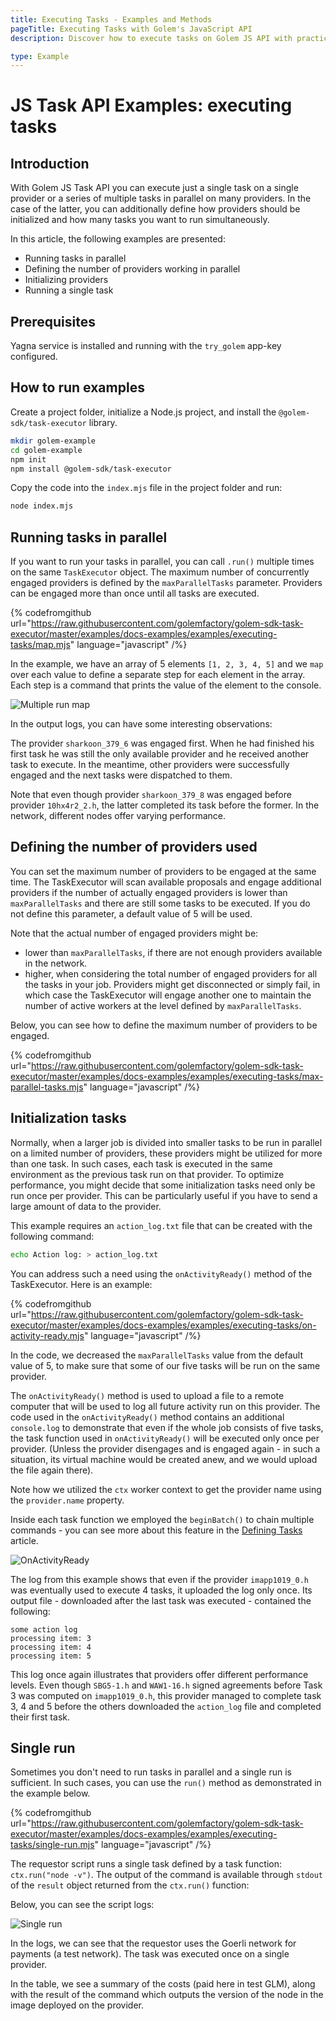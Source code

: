 ```yaml
---
title: Executing Tasks - Examples and Methods
pageTitle: Executing Tasks with Golem's JavaScript API
description: Discover how to execute tasks on Golem JS API with practical examples. Learn to run tasks in parallel, initialize providers, and handle single task executions efficiently. Ideal for Node.js developers using Golem network.

type: Example
---
```


# JS Task API Examples: executing tasks

## Introduction

With Golem JS Task API you can execute just a single task on a single provider or a series of multiple tasks in parallel on many providers. In the case of the latter, you can additionally define how providers should be initialized and how many tasks you want to run simultaneously.

In this article, the following examples are presented:

- Running tasks in parallel
- Defining the number of providers working in parallel
- Initializing providers
- Running a single task

## Prerequisites

Yagna service is installed and running with the `try_golem` app-key configured.

## How to run examples

Create a project folder, initialize a Node.js project, and install the `@golem-sdk/task-executor` library.

```bash
mkdir golem-example
cd golem-example
npm init
npm install @golem-sdk/task-executor
```

Copy the code into the `index.mjs` file in the project folder and run:

```bash
node index.mjs
```

## Running tasks in parallel

If you want to run your tasks in parallel, you can call `.run()` multiple times on the same `TaskExecutor` object. The maximum number of concurrently engaged providers is defined by the `maxParallelTasks` parameter. Providers can be engaged more than once until all tasks are executed.

{% codefromgithub url="https://raw.githubusercontent.com/golemfactory/golem-sdk-task-executor/master/examples/docs-examples/examples/executing-tasks/map.mjs" language="javascript" /%}

In the example, we have an array of 5 elements `[1, 2, 3, 4, 5]` and we `map` over each value to define a separate step for each element in the array. Each step is a command that prints the value of the element to the console.

![Multiple run map](/map_log.png)

In the output logs, you can have some interesting observations:

The provider `sharkoon_379_6` was engaged first. When he had finished his first task he was still the only available provider and he received another task to execute. In the meantime, other providers were successfully engaged and the next tasks were dispatched to them.

Note that even though provider `sharkoon_379_8` was engaged before provider `10hx4r2_2.h`, the latter completed its task before the former. In the network, different nodes offer varying performance.

## Defining the number of providers used

You can set the maximum number of providers to be engaged at the same time. The TaskExecutor will scan available proposals and engage additional providers if the number of actually engaged providers is lower than `maxParallelTasks` and there are still some tasks to be executed.
If you do not define this parameter, a default value of 5 will be used.

Note that the actual number of engaged providers might be:

- lower than `maxParallelTasks`, if there are not enough providers available in the network.
- higher, when considering the total number of engaged providers for all the tasks in your job. Providers might get disconnected or simply fail, in which case the TaskExecutor will engage another one to maintain the number of active workers at the level defined by `maxParallelTasks`.

Below, you can see how to define the maximum number of providers to be engaged.

{% codefromgithub url="https://raw.githubusercontent.com/golemfactory/golem-sdk-task-executor/master/examples/docs-examples/examples/executing-tasks/max-parallel-tasks.mjs" language="javascript" /%}

## Initialization tasks

Normally, when a larger job is divided into smaller tasks to be run in parallel on a limited number of providers, these providers might be utilized for more than one task. In such cases, each task is executed in the same environment as the previous task run on that provider. To optimize performance, you might decide that some initialization tasks need only be run once per provider. This can be particularly useful if you have to send a large amount of data to the provider.

This example requires an `action_log.txt` file that can be created with the following command:

```bash
echo Action log: > action_log.txt
```

You can address such a need using the `onActivityReady()` method of the TaskExecutor. Here is an example:

{% codefromgithub url="https://raw.githubusercontent.com/golemfactory/golem-sdk-task-executor/master/examples/docs-examples/examples/executing-tasks/on-activity-ready.mjs" language="javascript" /%}

In the code, we decreased the `maxParallelTasks` value from the default value of 5, to make sure that some of our five tasks will be run on the same provider.

The `onActivityReady()` method is used to upload a file to a remote computer that will be used to log all future activity run on this provider. The code used in the `onActivityReady()` method contains an additional `console.log` to demonstrate that even if the whole job consists of five tasks, the task function used in `onActivityReady()` will be executed only once per provider. (Unless the provider disengages and is engaged again - in such a situation, its virtual machine would be created anew, and we would upload the file again there).

Note how we utilized the `ctx` worker context to get the provider name using the `provider.name` property.

Inside each task function we employed the `beginBatch()` to chain multiple commands - you can see more about this feature in the [Defining Tasks](/docs/creators/javascript/examples/composing-tasks) article.

![OnActivityReady](/onactivityready.png)

The log from this example shows that even if the provider `imapp1019_0.h` was eventually
used to execute 4 tasks, it uploaded the log only once. Its output file - downloaded after the last task was executed - contained the following:

```
some action log
processing item: 3
processing item: 4
processing item: 5
```

This log once again illustrates that providers offer different performance levels. Even though `SBG5-1.h` and `WAW1-16.h` signed agreements before Task 3 was computed on `imapp1019_0.h`, this provider managed to complete task 3, 4 and 5 before the others downloaded the `action_log` file and completed their first task.

## Single run

Sometimes you don't need to run tasks in parallel and a single run is sufficient. In such cases, you can use the `run()` method as demonstrated in the example below.

{% codefromgithub url="https://raw.githubusercontent.com/golemfactory/golem-sdk-task-executor/master/examples/docs-examples/examples/executing-tasks/single-run.mjs" language="javascript" /%}

The requestor script runs a single task defined by a task function: `ctx.run("node -v")`. The output of the command is available through `stdout` of the `result` object returned from the `ctx.run()` function:

Below, you can see the script logs:

![Single run](/run_log.png 'Requestor script output logs')

In the logs, we can see that the requestor uses the Goerli network for payments (a test network). The task was executed once on a single provider.

In the table, we see a summary of the costs (paid here in test GLM), along with the result of the command which outputs the version of the node in the image deployed on the provider.
